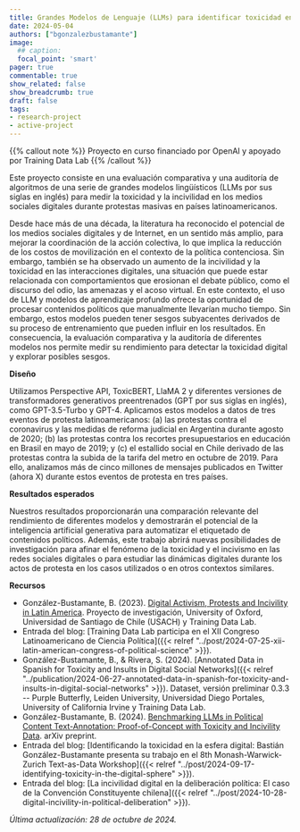 ```yaml
---
title: Grandes Modelos de Lenguaje (LLMs) para identificar toxicidad en la esfera digital durante eventos de protesta en América Latina
date: 2024-05-04
authors: ["bgonzalezbustamante"]
image:
  ## caption:
  focal_point: 'smart'
pager: true
commentable: true
show_related: false
show_breadcrumb: true
draft: false
tags:
- research-project
- active-project
---
```


{{% callout note %}}
Proyecto en curso financiado por OpenAI y apoyado por Training Data Lab
{{% /callout %}}

Este proyecto consiste en una evaluación comparativa y una auditoría de algoritmos de una serie de grandes modelos lingüísticos (LLMs por sus siglas en inglés) para medir la toxicidad y la incivilidad en los medios sociales digitales durante protestas masivas en países latinoamericanos.

<!--more-->

Desde hace más de una década, la literatura ha reconocido el potencial de los medios sociales digitales y de Internet, en un sentido más amplio, para mejorar la coordinación de la acción colectiva, lo que implica la reducción de los costos de movilización en el contexto de la política contenciosa. Sin embargo, también se ha observado un aumento de la incivilidad y la toxicidad en las interacciones digitales, una situación que puede estar relacionada con comportamientos que erosionan el debate público, como el discurso del odio, las amenazas y el acoso virtual. En este contexto, el uso de LLM y modelos de aprendizaje profundo ofrece la oportunidad de procesar contenidos políticos que manualmente llevarían mucho tiempo. Sin embargo, estos modelos pueden tener sesgos subyacentes derivados de su proceso de entrenamiento que pueden influir en los resultados. En consecuencia, la evaluación comparativa y la auditoría de diferentes modelos nos permite medir su rendimiento para detectar la toxicidad digital y explorar posibles sesgos.

**Diseño**

Utilizamos Perspective API, ToxicBERT, LlaMA 2 y diferentes versiones de transformadores generativos preentrenados (GPT por sus siglas en inglés), como GPT-3.5-Turbo y GPT-4. Aplicamos estos modelos a datos de tres eventos de protesta latinoamericanos: (a) las protestas contra el coronavirus y las medidas de reforma judicial en Argentina durante agosto de 2020; (b) las protestas contra los recortes presupuestarios en educación en Brasil en mayo de 2019; y (c) el estallido social en Chile derivado de las protestas contra la subida de la tarifa del metro en octubre de 2019. Para ello, analizamos más de cinco millones de mensajes publicados en Twitter (ahora X) durante estos eventos de protesta en tres países.

**Resultados esperados**

Nuestros resultados proporcionarán una comparación relevante del rendimiento de diferentes modelos y demostrarán el potencial de la inteligencia artificial generativa para automatizar el etiquetado de contenidos políticos. Además, este trabajo abrirá nuevas posibilidades de investigación para afinar el fenómeno de la toxicidad y el incivismo en las redes sociales digitales o para estudiar las dinámicas digitales durante los actos de protesta en los casos utilizados o en otros contextos similares.

**Recursos**

* González-Bustamante, B. (2023). [Digital Activism, Protests and Incivility in Latin America](https://doi.org/10.17605/OSF.IO/Q4G6P). Proyecto de investigación, University of Oxford, Universidad de Santiago de Chile (USACH) y Training Data Lab.
* Entrada del blog: [Training Data Lab participa en el XII Congreso Latinoamericano de Ciencia Política]({{< relref "../post/2024-07-25-xii-latin-american-congress-of-political-science" >}}).
* González-Bustamante, B., & Rivera, S. (2024). [Annotated Data in Spanish for Toxicity and Insults in Digital Social Networks]({{< relref "../publication/2024-06-27-annotated-data-in-spanish-for-toxicity-and-insults-in-digital-social-networks" >}}). Dataset, versión preliminar 0.3.3 -- Purple Butterfly, Leiden University, Universidad Diego Portales, University of California Irvine y Training Data Lab.
* González-Bustamante, B. (2024). [Benchmarking LLMs in Political Content Text-Annotation: Proof-of-Concept with Toxicity and Incivility Data](https://doi.org/10.48550/arXiv.2409.09741). arXiv preprint.
* Entrada del blog: [Identificando la toxicidad en la esfera digital: Bastián González-Bustamante presenta su trabajo en el 8th Monash-Warwick-Zurich Text-as-Data Workshop]({{< relref "../post/2024-09-17-identifying-toxicity-in-the-digital-sphere" >}}).
* Entrada del blog: [La incivilidad digital en la deliberación política: El caso de la Convención Constituyente chilena]({{< relref "../post/2024-10-28-digital-incivility-in-political-deliberation" >}}).

_Última actualización: 28 de octubre de 2024._